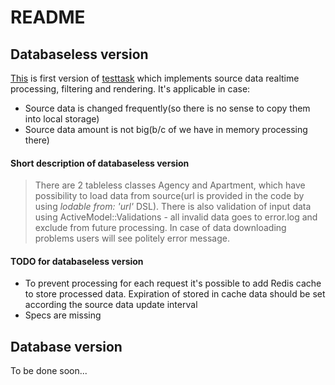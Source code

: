 # README

## Databaseless version
[This](https://github.com/AlexLOvch/simple_feed_app/tree/db_less_solution) is first version of [testtask]( https://github.com/kirillplatonov/apartments-feed-test) which implements source data realtime processing, filtering and rendering.
It's applicable in case:
* Source data is changed frequently(so there is no sense to copy them into local storage)
* Source data amount is not big(b/c of we have in memory processing there)
#### Short description of databaseless version
  > There are 2 tableless classes Agency and Apartment, which have possibility to load data from source(url is provided in the code by using *lodable from: 'url'* DSL).
  > There is also validation of input data using ActiveModel::Validations - all invalid data goes to error.log and exclude from future processing.
  > In case of data downloading problems users will see politely error message.
#### TODO for databaseless version
* To prevent processing for each request  it's possible to add Redis cache to store processed data. Expiration of stored in cache data should be set according the source data update interval
* Specs are missing

## Database version
To be done soon...
